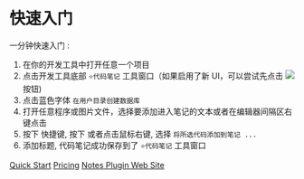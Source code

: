 # 快速入门
[//]: # (<excerpt>Setup and Use Notes in One Minutes.</excerpt>)

一分钟快速入门
:
1. 在你的开发工具中打开任意一个项目
2. 点击开发工具底部 `⭐代码笔记` 工具窗口（如果启用了新 UI，可以尝试先点击 ![](moreHorizontal@20x20.svg) 按钮)
3. 点击蓝色字体 `在用户目录创建数据库`
4. 打开任意程序或图片文件，选择要添加进入笔记的文本或者在编辑器间隔区右键点击
5. 按下 <shortcut key="$AddNotes" />快捷键,  按下 <shortcut key="ShowIntentionActions" /> 或者点击鼠标右键, 选择 `将所选代码添加到笔记 ...`
6. 添加标题, 代码笔记成功保存到了 `⭐代码笔记` 工具窗口


<seealso style="cards">
       <category ref="how-to">
           <a href="Quick-Start.md">Quick Start</a>
           <a href="Pricing.md" >Pricing</a>
       </category>
       <category ref="ext">
           <a href="https://plugins.jetbrains.com/plugin/17501-notes/" summary="代码笔记插件网站">Notes Plugin Web Site</a>
       </category>
</seealso>

[//]: # (English: []&#40;Quick-Start.md&#41;)